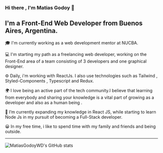 ### Hi there , I'm Matias Godoy 👋


## I'm a Front-End Web Developer from Buenos Aires, Argentina.




<p>🎓 I'm currently working as a web development mentor at NUCBA.</p>
<p>💻 I'm starting my path as a freelancing web developer, working on the Front-End area of a team consisting of 3 developers and one graphical designer.</p>
<p>⚙️ Daily, i'm working with ReactJs. I also use technologies such as Tailwind , Styled-Components , Typescript and Redux. </p>  
<p>🌍 I love being an active part of the tech community.I believe that learning from everybody and sharing your knowledge is a vital part of growing as a developer and also as a human being . </p>
<p>🌱  I’m currently expanding my knowledge in React JS, while starting to learn Node Js in my pursuit of becoming a Full-Stack developer.</p>
<p>😀 In my free time, i like to spend time with my family and friends and being outside.</p>

---


![MatiasGodoyWD's GitHub stats](https://github-readme-stats.vercel.app/api?username=MatiasGodoyWD&show_icons=true&theme=radical)


